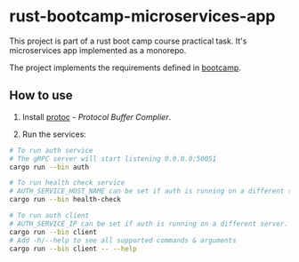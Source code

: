 # rust-bootcamp-microservices-app

This project is part of a rust boot camp course practical task. It's microservices app implemented as a monorepo.

The project implements the requirements defined in [bootcamp](https://github.com/letsgetrusty/bootcamp/tree/master/4.%20Projects/3.%20Microservices/Problem).

## How to use

1. Install [protoc](https://grpc.io/docs/protoc-installation/) - _Protocol Buffer Complier_.

2. Run the services:

```sh
# To run auth service
# The gRPC server will start listening 0.0.0.0:50051
cargo run --bin auth

# To run health check service
# AUTH_SERVICE_HOST_NAME can be set if auth is running on a different server.
cargo run --bin health-check

# To run auth client
# AUTH_SERVICE_IP can be set if auth is running on a different server.
cargo run --bin client
# Add -h/--help to see all supported commands & arguments
cargo run --bin client -- --help
```
